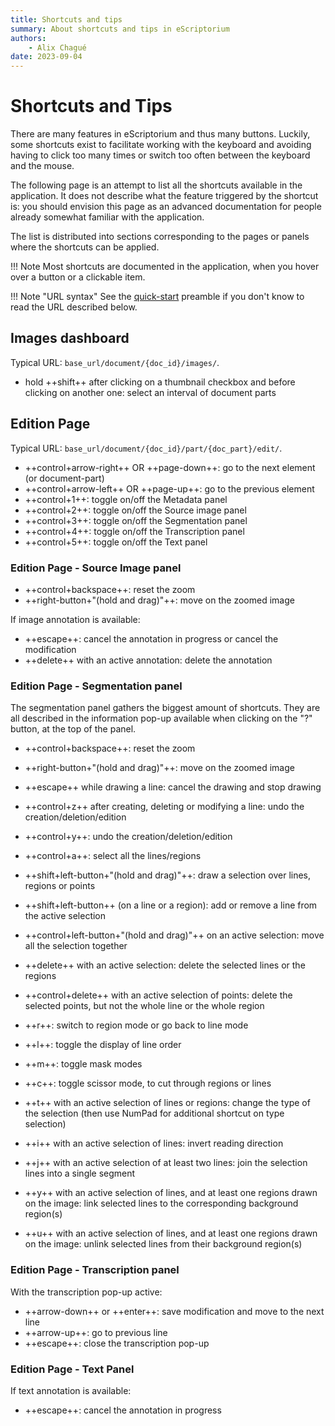 ```yaml
---
title: Shortcuts and tips
summary: About shortcuts and tips in eScriptorium
authors:
    - Alix Chagué
date: 2023-09-04
---
```


# Shortcuts and Tips

There are many features in eScriptorium and thus many buttons. Luckily, some shortcuts exist to facilitate working with the keyboard and avoiding having to click too many times or switch too often between the keyboard and the mouse.

The following page is an attempt to list all the shortcuts available in the application. It does not describe what the feature triggered by the shortcut is: you should envision this page as an advanced documentation for people already somewhat familiar with the application.

The list is distributed into sections corresponding to the pages or panels where the shortcuts can be applied.

!!! Note
    Most shortcuts are documented in the application, when you hover over a button or a clickable item.

!!! Note "URL syntax"
    See the [quick-start](quick-start.md) preamble if you don't know to read the URL described below.

## Images dashboard

Typical URL: `base_url/document/{doc_id}/images/`.

- hold ++shift++ after clicking on a thumbnail checkbox and before clicking on another one: select an interval of document parts

## Edition Page

Typical URL: `base_url/document/{doc_id}/part/{doc_part}/edit/`.

- ++control+arrow-right++ OR ++page-down++: go to the next element (or document-part)
- ++control+arrow-left++ OR ++page-up++: go to the previous element
- ++control+1++: toggle on/off the Metadata panel
- ++control+2++: toggle on/off the Source image panel
- ++control+3++: toggle on/off the Segmentation panel
- ++control+4++: toggle on/off the Transcription panel
- ++control+5++: toggle on/off the Text panel

### Edition Page - Source Image panel

- ++control+backspace++: reset the zoom
- ++right-button+"(hold and drag)"++: move on the zoomed image

If image annotation is available:

- ++escape++: cancel the annotation in progress or cancel the modification
- ++delete++ with an active annotation: delete the annotation

### Edition Page - Segmentation panel

The segmentation panel gathers the biggest amount of shortcuts. They are all described in the information pop-up available when clicking on the "?" button, at the top of the panel.

- ++control+backspace++: reset the zoom
- ++right-button+"(hold and drag)"++: move on the zoomed image
- ++escape++ while drawing a line: cancel the drawing and stop drawing
- ++control+z++ after creating, deleting or modifying a line: undo the creation/deletion/edition
- ++control+y++: undo the creation/deletion/edition
- ++control+a++: select all the lines/regions
- ++shift+left-button+"(hold and drag)"++: draw a selection over lines, regions or points
- ++shift+left-button++ (on a line or a region): add or remove a line from the active selection
- ++control+left-button+"(hold and drag)"++ on an active selection: move all the selection together
- ++delete++ with an active selection: delete the selected lines or the regions
- ++control+delete++ with an active selection of points: delete the selected points, but not the whole line or the whole region

- ++r++: switch to region mode or go back to line mode
- ++l++: toggle the display of line order
- ++m++: toggle mask modes
- ++c++: toggle scissor mode, to cut through regions or lines
- ++t++ with an active selection of lines or regions: change the type of the selection (then use NumPad for additional shortcut on type selection)
- ++i++ with an active selection of lines: invert reading direction
- ++j++ with an active selection of at least two lines: join the selection lines into a single segment
- ++y++ with an active selection of lines, and at least one regions drawn on the image: link selected lines to the corresponding background region(s)
- ++u++ with an active selection of lines, and at least one regions drawn on the image: unlink selected lines from their background region(s)

### Edition Page - Transcription panel

With the transcription pop-up active:

- ++arrow-down++ or ++enter++: save modification and move to the next line
- ++arrow-up++: go to previous line
- ++escape++: close the transcription pop-up

### Edition Page - Text Panel

If text annotation is available:

- ++escape++: cancel the annotation in progress
